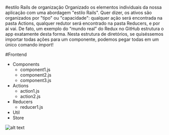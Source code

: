 #estilo Rails de organização 
Organizado os elementos individuais da nossa aplicação com uma abordagem "estilo Rails". 
Quer dizer, os ativos são organizados por "tipo" ou "capacidade": qualquer ação será encontrada na pasta Actions, qualquer redutor será encontrado na pasta Reducers, e por aí vai. 
De fato, um exemplo do “mundo real” do Redux no GitHub estrutura o app exatamente desta forma. 
Nesta estrutura de diretórios, se quiséssemos importar todas ações para um componente, podemos pegar todas em um único comando import!

#Frontend
   - Components
      - component1.js
      - component2.js
      - component3.js
   - Actions
      - action1.js
      - action2.js
   - Reducers
      - reducer1.js
   - Util
   - Store
   
   
  ![alt text](https://i.imgur.com/rzgJ4hV.png)
